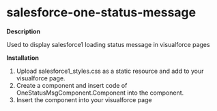 salesforce-one-status-message
=============================
**Description**

Used to display salesforce1 loading status message in visualforce pages

**Installation**

1. Upload salesforce1_styles.css as a static resource and add to your visualforce page.
2. Create a component and insert code of OneStatusMsgComponent.Component into the component.
3. Insert the component into your visualforce page
